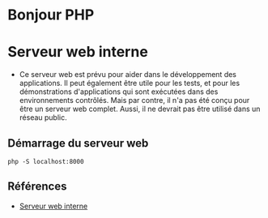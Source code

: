 # Bonjour PHP


# Serveur web interne

- Ce serveur web est prévu pour aider dans le développement des applications. Il peut également être utile pour les tests, et pour les démonstrations d'applications qui sont exécutées dans des environnements contrôlés. Mais par contre, il n'a pas été conçu pour être un serveur web complet. Aussi, il ne devrait pas être utilisé dans un réseau public.

## Démarrage du serveur web

```shell
php -S localhost:8000
```


## Références 
- [Serveur web interne](https://www.php.net/manual/fr/features.commandline.webserver.php)